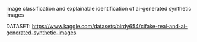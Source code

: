 image classification and explainable identification of ai-generated synthetic images

DATASET: https://www.kaggle.com/datasets/birdy654/cifake-real-and-ai-generated-synthetic-images
